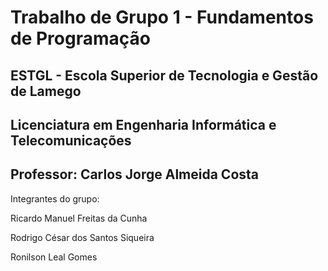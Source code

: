 # Trabalho de Grupo 1 - Fundamentos de Programação
## ESTGL - Escola Superior de Tecnologia e Gestão de Lamego
## Licenciatura em Engenharia Informática e Telecomunicações
## Professor: Carlos Jorge Almeida Costa

<p> Integrantes do grupo: </p>
<p> Ricardo Manuel Freitas da Cunha </p>
<p> Rodrigo César dos Santos Siqueira </p>
<p> Ronilson Leal Gomes </p>
